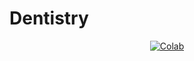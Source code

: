 # Dentistry

<p align="center"><a href="https://colab.research.google.com/github/AhmedNasser1601/Dentistry/blob/Main/Dentistry.ipynb" target="_blank"><img align="center" alt="Colab" title="Open In Colab" src="https://colab.research.google.com/assets/colab-badge.svg"></a></p>
